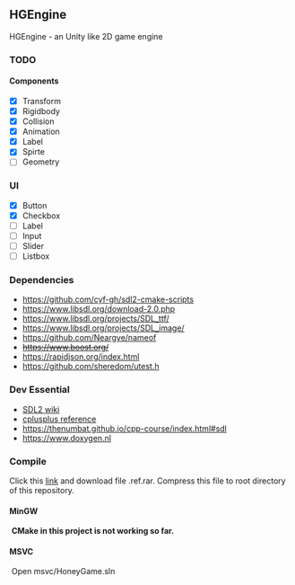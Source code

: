 ## HGEngine
HGEngine - an Unity like 2D game engine

### TODO

#### Components

- [x] Transform
- [x] Rigidbody
- [x] Collision
- [x] Animation
- [x] Label
- [x] Spirte
- [ ] Geometry

### UI

- [x] Button
- [x] Checkbox
- [ ] Label
- [ ] Input
- [ ] Slider
- [ ] Listbox

### Dependencies
* https://github.com/cyf-gh/sdl2-cmake-scripts
* https://www.libsdl.org/download-2.0.php
* https://www.libsdl.org/projects/SDL_ttf/
* https://www.libsdl.org/projects/SDL_image/
* https://github.com/Neargye/nameof
* ~~https://www.boost.org/~~
* https://rapidjson.org/index.html
* https://github.com/sheredom/utest.h

### Dev Essential

* [SDL2 wiki](https://wiki.libsdl.org/)
* [cplusplus reference](https://www.cplusplus.com/reference)
* https://thenumbat.github.io/cpp-course/index.html#sdl
* https://www.doxygen.nl

### Compile

Click this [link](https://www.jianguoyun.com/p/DdIQ9N8QwNOHBhjX4ZAE) and download file .ref.rar. Compress this file to root directory of this repository.

#### MinGW

​	**CMake in this project is not working so far.**

#### MSVC

​	Open msvc/HoneyGame.sln